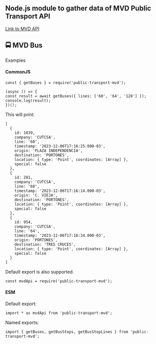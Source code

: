 ## Node.js module to gather data of MVD Public Transport API

[Link to MVD API](https://api.montevideo.gub.uy/apidocs/publictransport)

## 🚍 MVD Bus

Examples

#### CommonJS

```
const { getBuses } = require('public-transport-mvd');

(async () => {
const result = await getBuses({ lines: ['60', '64', '128'] });
console.log(result);
})();

```

This will print:

```
[
  {
    id: 1039,
    company: 'CUTCSA',
    line: '60',
    timestamp: '2023-12-06T17:16:25.000-03',
    origin: 'PLAZA INDEPENDENCIA',
    destination: 'PORTONES',
    location: { type: 'Point', coordinates: [Array] },
    special: false
  },
  {
    id: 281,
    company: 'CUTCSA',
    line: '60',
    timestamp: '2023-12-06T17:16:14.000-03',
    origin: 'C. VIEJA',
    destination: 'PORTONES',
    location: { type: 'Point', coordinates: [Array] },
    special: false
  },
  {
    id: 954,
    company: 'CUTCSA',
    line: '64',
    timestamp: '2023-12-06T17:16:34.000-03',
    origin: 'PORTONES',
    destination: 'TRES CRUCES',
    location: { type: 'Point', coordinates: [Array] },
    special: false
  }
]
```

Default export is also supported.

```
const mvdApi = require('public-transport-mvd');
```

#### ESM

Default export:

```
import * as mvdApi from 'public-transport-mvd';
```

Named exports:

```
import { getBuses, getBusStops, getBusStopLines } from 'public-transport-mvd';
```
